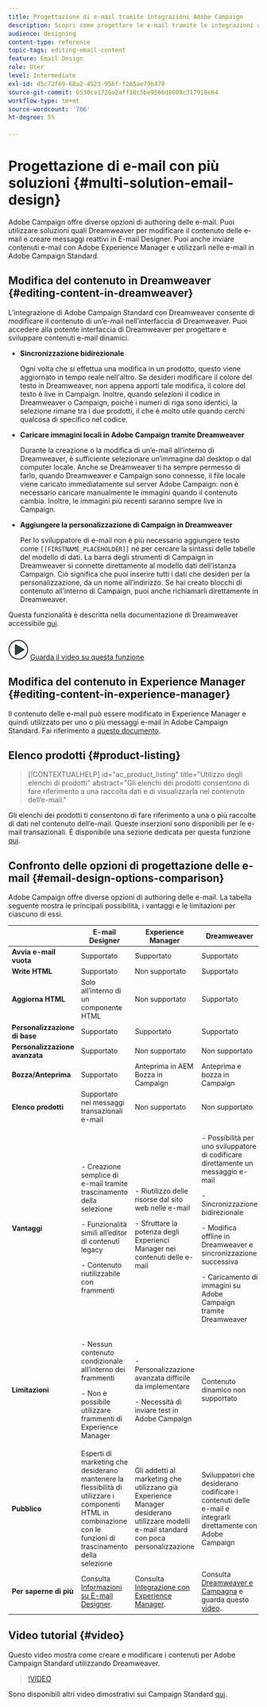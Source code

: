 ```yaml
---
title: Progettazione di e-mail tramite integrazioni Adobe Campaign
description: Scopri come progettare le e-mail tramite le integrazioni di Adobe Campaign in E-mail Designer.
audience: designing
content-type: reference
topic-tags: editing-email-content
feature: Email Design
role: User
level: Intermediate
exl-id: d5c72f69-68a2-4523-956f-f265ae79b470
source-git-commit: 6530ca1726a2aff18c5be9566d8008c317918e64
workflow-type: tm+mt
source-wordcount: '706'
ht-degree: 5%

---
```


# Progettazione di e-mail con più soluzioni {#multi-solution-email-design}

Adobe Campaign offre diverse opzioni di authoring delle e-mail. Puoi utilizzare soluzioni quali Dreamweaver per modificare il contenuto delle e-mail e creare messaggi reattivi in E-mail Designer. Puoi anche inviare contenuti e-mail con Adobe Experience Manager e utilizzarli nelle e-mail in Adobe Campaign Standard.

## Modifica del contenuto in Dreamweaver {#editing-content-in-dreamweaver}

L’integrazione di Adobe Campaign Standard con Dreamweaver consente di modificare il contenuto di un’e-mail nell’interfaccia di Dreamweaver. Puoi accedere alla potente interfaccia di Dreamweaver per progettare e sviluppare contenuti e-mail dinamici.

* **Sincronizzazione bidirezionale**

  Ogni volta che si effettua una modifica in un prodotto, questo viene aggiornato in tempo reale nell&#39;altro. Se desideri modificare il colore del testo in Dreamweaver, non appena apporti tale modifica, il colore del testo è live in Campaign. Inoltre, quando selezioni il codice in Dreamweaver o Campaign, poiché i numeri di riga sono identici, la selezione rimane tra i due prodotti, il che è molto utile quando cerchi qualcosa di specifico nel codice.

* **Caricare immagini locali in Adobe Campaign tramite Dreamweaver**

  Durante la creazione o la modifica di un’e-mail all’interno di Dreamweaver, è sufficiente selezionare un’immagine dal desktop o dal computer locale. Anche se Dreamweaver ti ha sempre permesso di farlo, quando Dreamweaver e Campaign sono connesse, il file locale viene caricato immediatamente sul server Adobe Campaign: non è necessario caricare manualmente le immagini quando il contenuto cambia. Inoltre, le immagini più recenti saranno sempre live in Campaign.

* **Aggiungere la personalizzazione di Campaign in Dreamweaver**

  Per lo sviluppatore di e-mail non è più necessario aggiungere testo come `[[FIRSTNAME_PLACEHOLDER]]` né per cercare la sintassi delle tabelle del modello di dati. La barra degli strumenti di Campaign in Dreamweaver si connette direttamente al modello dati dell’istanza Campaign. Ciò significa che puoi inserire tutti i dati che desideri per la personalizzazione, da un nome all’indirizzo. Se hai creato blocchi di contenuto all’interno di Campaign, puoi anche richiamarli direttamente in Dreamweaver.

Questa funzionalità è descritta nella documentazione di Dreamweaver accessibile [qui](https://helpx.adobe.com/it/dreamweaver/using/working-with-dreamweaver-and-campaign.html).

![](assets/do-not-localize/how-to-video.png) [Guarda il video su questa funzione](#video)

## Modifica del contenuto in Experience Manager {#editing-content-in-experience-manager}

Il contenuto delle e-mail può essere modificato in Experience Manager e quindi utilizzato per uno o più messaggi e-mail in Adobe Campaign Standard. Fai riferimento a [questo documento](../../integrating/using/integrating-with-experience-manager.md).

## Elenco prodotti {#product-listing}

>[!CONTEXTUALHELP]
>id="ac_product_listing"
>title="Utilizzo degli elenchi di prodotti"
>abstract="Gli elenchi dei prodotti consentono di fare riferimento a una raccolta dati e di visualizzarla nel contenuto dell’e-mail."

Gli elenchi dei prodotti ti consentono di fare riferimento a una o più raccolte di dati nel contenuto dell’e-mail. Queste inserzioni sono disponibili per le e-mail transazionali. È disponibile una sezione dedicata per questa funzione [qui](../../designing/using/using-product-listings.md).

## Confronto delle opzioni di progettazione delle e-mail {#email-design-options-comparison}

Adobe Campaign offre diverse opzioni di authoring delle e-mail. La tabella seguente mostra le principali possibilità, i vantaggi e le limitazioni per ciascuno di essi.

<table> 
 <thead> 
  <tr> 
   <th> </th> 
   <th> E-mail Designer<br /> </th> 
   <th> Experience Manager<br /> </th> 
   <th> Dreamweaver<br /> </th> 
  </tr> 
 </thead> 
 <tbody> 
  <tr> 
   <td> <strong>Avvia e-mail vuota</strong><br /> </td> 
   <td> Supportato<br /> </td> 
   <td> Supportato<br /> </td> 
   <td> Supportato<br /> </td> 
  </tr> 
  <tr> 
   <td> <strong>Write HTML</strong><br /> </td> 
   <td> Supportato<br /> </td> 
   <td> Non supportato<br /> </td> 
   <td> Supportato<br /> </td> 
  </tr> 
  <tr> 
   <td> <strong>Aggiorna HTML</strong><br /> </td> 
   <td> Solo all’interno di un componente HTML<br /> </td> 
   <td> Non supportato<br /> </td> 
   <td> Supportato<br /> </td> 
  </tr> 
  <tr> 
   <td> <strong>Personalizzazione di base</strong><br /> </td> 
   <td> Supportato<br /> </td> 
   <td> Supportato<br /> </td> 
   <td> Supportato<br /> </td> 
  </tr> 
  <tr> 
   <td> <strong>Personalizzazione avanzata</strong><br /> </td> 
   <td> Supportato<br /> </td> 
   <td> Non supportato<br /> </td> 
   <td> Non supportato<br /> </td> 
  </tr> 
  <tr> 
   <td> <strong>Bozza/Anteprima</strong><br /> </td> 
   <td> Supportato<br /> </td> 
   <td> Anteprima in AEM<br /> Bozza in Campaign<br /> </td> 
   <td> Anteprima e bozza in Campaign<br /> </td> 
  </tr> 
  <tr> 
   <td> <strong>Elenco prodotti</strong><br /> </td> 
   <td> Supportato nei messaggi transazionali e-mail<br /> </td> 
   <td> Non supportato<br /> </td> 
   <td> Non supportato<br /> </td> 
  </tr> 
  <tr> 
   <td> <strong>Vantaggi</strong><br /> </td> 
   <td> 
     <p>- Creazione semplice di e-mail tramite trascinamento della selezione</p>
     <p>- Funzionalità simili all’editor di contenuti legacy</p>
     <p>- Contenuto riutilizzabile con frammenti</p>
  </td> 
   <td> 
     <p>- Riutilizzo delle risorse dal sito web nelle e-mail</p>
     <p>- Sfruttare la potenza degli Experienci Manager nei contenuti delle e-mail</p>
    </td> 
   <td> 
    <p>- Possibilità per uno sviluppatore di codificare direttamente un messaggio e-mail</p>
    <p>- Sincronizzazione bidirezionale</p>
    <p>- Modifica offline in Dreamweaver e sincronizzazione successiva</p>
    <p>- Caricamento di immagini su Adobe Campaign tramite Dreamweaver</p>
  </td> 
  </tr> 
  <tr> 
   <td> <strong>Limitazioni</strong><br /> </td> 
   <td> 
     <p>- Nessun contenuto condizionale all’interno dei frammenti</p>
     <p>- Non è possibile utilizzare frammenti di Experience Manager</p>
  </td> 
   <td> 
     <p>- Personalizzazione avanzata difficile da implementare</p>
     <p>- Necessità di inviare test in Adobe Campaign</p>
  </td> 
   <td> Contenuto dinamico non supportato<br /> </td> 
  </tr> 
  <tr> 
   <td> <strong>Pubblico</strong><br /> </td> 
   <td> Esperti di marketing che desiderano mantenere la flessibilità di utilizzare i componenti HTML in combinazione con le funzioni di trascinamento della selezione<br /> </td> 
   <td> Gli addetti al marketing che utilizzano già Experience Manager desiderano utilizzare modelli e-mail standard con poca personalizzazione<br /> </td> 
   <td> Sviluppatori che desiderano codificare i contenuti delle e-mail e integrarli direttamente con Adobe Campaign<br /> </td> 
  </tr> 
  <tr> 
   <td> <strong>Per saperne di più</strong><br /> </td> 
   <td> Consulta <a href="../../designing/using/designing-content-in-adobe-campaign.md">Informazioni su E-mail Designer</a>.<br /> </td> 
   <td> Consulta <a href="../../integrating/using/integrating-with-experience-manager.md">Integrazione con Experience Manager</a>.<br /> </td> 
   <td> Consulta <a href="https://helpx.adobe.com/it/dreamweaver/using/working-with-dreamweaver-and-campaign.html">Dreamweaver e Campagna</a> e guarda questo <a href="#video">video</a>.<br /> </td> 
  </tr> 
 </tbody> 
</table>

## Video tutorial {#video}

Questo video mostra come creare e modificare i contenuti per Adobe Campaign Standard utilizzando Dreamweaver.

>[!VIDEO](https://video.tv.adobe.com/v/23121?quality=12&captions=eng)

Sono disponibili altri video dimostrativi sui Campaign Standard [qui](https://experienceleague.adobe.com/docs/campaign-standard-learn/tutorials/overview.html?lang=it).
